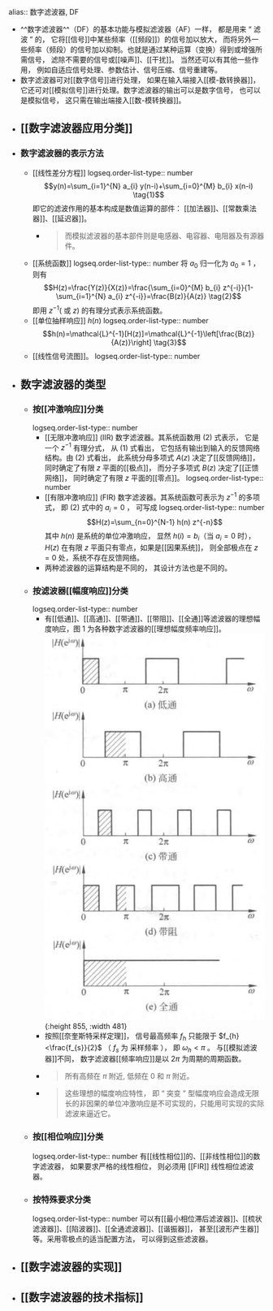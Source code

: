 alias:: 数字滤波器, DF

- ^^数字滤波器^^（DF）的基本功能与模拟滤波器（AF）一样， 都是用来 $“$ 滤波 $”$ 的， 它将[[信号]]中某些频率（[[频段]]）的信号加以放大， 而将另外一些频率（频段）的信号加以抑制。也就是通过某种运算（变换）得到或增强所需信号， 滤除不需要的信号或[[噪声]]、[[干扰]]。
  当然还可以有其他一些作用， 例如自适应信号处理、参数估计、信号压缩、信号重建等。
- 数字滤波器可对[[数字信号]]进行处理， 如果在输入端接入[[模-数转换器]]， 它还可对[[模拟信号]]进行处理。数字滤波器的输出可以是数字信号， 也可以是模拟信号， 这只需在输出端接入[[数-模转换器]]。
- ## [[数字滤波器应用分类]]
- ### 数字滤波器的表示方法
	- [[线性差分方程]]
	  logseq.order-list-type:: number
	  $$y(n)=\sum_{i=1}^{N} a_{i} y(n-i)+\sum_{i=0}^{M} b_{i} x(n-i) \tag{1}$$
	  即它的滤波作用的基本构成是数值运算的部件： [[加法器]]、[[常数乘法器]]、[[延迟器]]。
		- >而模拟滤波器的基本部件则是电感器、电容器、电阻器及有源器件。
	- [[系统函数]]
	  logseq.order-list-type:: number
	  将 $a_{0}$ 归一化为 $a_{0}=1$ ， 则有
	  $$H(z)=\frac{Y(z)}{X(z)}=\frac{\sum_{i=0}^{M} b_{i} z^{-i}}{1-\sum_{i=1}^{N} a_{i} z^{-i}}=\frac{B(z)}{A(z)} \tag{2}$$
	  即用 $z^{-1} ($ 或 $\left.z\right)$ 的有理分式表示系统函数。
	- [[单位抽样响应]] ${h}({n})$ 
	  logseq.order-list-type:: number
	  $$h(n)=\mathcal{L}^{-1}[H(z)]=\mathcal{L}^{-1}\left[\frac{B(z)}{A(z)}\right] \tag{3}$$
	- [[线性信号流图]]。
	  logseq.order-list-type:: number
- ## 数字滤波器的类型
	- ### 按[[冲激响应]]分类
	  logseq.order-list-type:: number
		- [[无限冲激响应]] (IIR) 数字滤波器。其系统函数用 $(2)$ 式表示， 它是一个 $z^{-1}$ 有理分式， 从 $(1)$ 式看出， 它包括有输出到输入的反馈网络结构。由 $(2)$ 式看出， 此系统分母多项式 $A(z)$ 决定了[[反馈网络]]， 同时确定了有限 $z$ 平面的[[极点]]， 而分子多项式 $B(z)$ 决定了[[正馈网络]]， 同时确定了有限 $z$ 平面的[[零点]]。
		  logseq.order-list-type:: number
		- [[有限冲激响应]] (FIR) 数字滤波器。其系统函数可表示为 $z^{-1}$ 的多项式， 即 $(2)$ 式中的 $a_{i}=0$ ， 可写成
		  logseq.order-list-type:: number
		  $$H(z)=\sum_{n=0}^{N-1} h(n) z^{-n}$$
		  其中 $h(n)$ 是系统的单位冲激响应， 显然 $h(i)= b_{i}$（当 $a_{i}=0$ 时）， $H(z)$ 在有限 $z$ 平面只有零点，如果是[[因果系统]]， 则全部极点在 $z=0$ 处，系统不存在反馈网络。
		- 两种滤波器的运算结构是不同的， 其设计方法也是不同的。
	- ### 按滤波器[[幅度响应]]分类
	  logseq.order-list-type:: number
		- 有[[低通]]、[[高通]]、[[带通]]、[[带阻]]、[[全通]]等滤波器的理想幅度响应，图 $1$ 为各种数字滤波器的[[理想幅度频率响应]]。
		  ![各种数字滤波器的理想幅度频率响应.png](../assets/image_1712429198677_0.png){:height 855, :width 481}
		- 按照[[奈奎斯特采样定理]]， 信号最高频率 $f_{h}$ 只能限于 $f_{h}<\frac{f_{s}}{2}$ （ $f_{s}$ 为 采样频率 ）， 即 $\omega_{h}<\pi$ 。
		  与[[模拟滤波器]]不同， 数字滤波器[[频率响应]]是以 $2 \pi$ 为周期的周期函数。
		- > 所有高频在 $\pi$ 附近, 低频在 $0$ 和 $\pi$ 附近。
		- >这些理想的幅度响应特性， 即 $“$ 突变 $”$ 型幅度响应会造成无限长的非因果的单位冲激响应是不可实现的，只能用可实现的实际滤波来逼近它。
	- ### 按[[相位响应]]分类
	  logseq.order-list-type:: number
	  有[[线性相位]]的、[[非线性相位]]的数字滤波器， 如果要求严格的线性相位， 则必须用 [[FIR]] 线性相位滤波器。
	- ### 按特殊要求分类
	  logseq.order-list-type:: number
	  可以有[[最小相位滞后滤波器]]、[[梳状滤波器]]、[[陷波器]]、[[全通滤波器]]、[[谐振器]]， 甚至[[波形产生器]]等。采用零极点的适当配置方法， 可以得到这些滤波器。
- ## [[数字滤波器的实现]]
- ## [[数字滤波器的技术指标]]